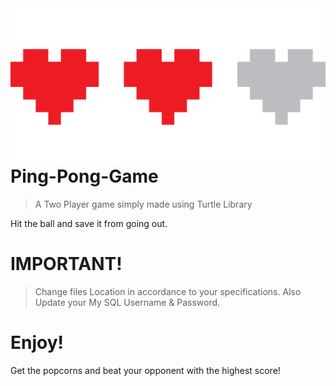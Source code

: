 <img src="pixel-5100188_1280.png" align="right" />

# Ping-Pong-Game
> A Two Player game simply made using Turtle Library

Hit the ball and save it from going out.

# IMPORTANT!

> Change files Location in accordance to your specifications.
> Also Update your My SQL Username & Password.

# Enjoy!

Get the popcorns and beat your opponent with the highest score!
